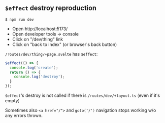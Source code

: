 ## `$effect` destroy reproduction

```
$ npm run dev
```

* Open http://localhost:5173/
* Open developer tools → console
* Click on "/dev/thing" link
* Click on "back to index" (or browser's back button)

`/routes/dev/thing/+page.svelte` has `$effect`:

``` ts
$effect(() => {
  console.log('create');
  return () => {
    console.log('destroy');
  }
});
```

`$effect`'s destroy is not called if there is `/routes/dev/+layout.ts` (even if it's empty)

Sometimes also `<a href="/">` and `goto('/')` navigation stops working w/o any errors thrown.
